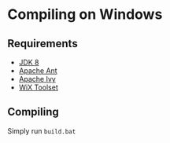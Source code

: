 # Compiling on Windows

## Requirements
* [JDK 8](http://www.oracle.com/technetwork/java/javase/downloads/jdk8-downloads-2133151.html)
* [Apache Ant](https://ant.apache.org/bindownload.cgi)
* [Apache Ivy](https://ant.apache.org/ivy/download.cgi)
* [WiX Toolset](https://github.com/wixtoolset/wix3/releases/latest)

## Compiling
Simply run `build.bat`